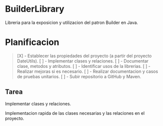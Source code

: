  
 # BuilderLibrary
 
 Libreria para la exposicion y utilizacion del patron Builder en Java. 
 
 # Planificacion
 
 > [X] - Establecer las propiedades del proyecto (a partir del proyecto DateUtils). 
 > [ ] - Implementar clases y relaciones. 
 > [ ] - Documentar clase, metodos y atributos. 
 > [ ] - Identificar usos de la librerias. 
 > [ ] - Realizar mejoras si es necesario. 
 > [ ] - Realizar documentacion y casos de pruebas unitarios. 
 > [ ] - Subir repositorio a GitHub y Maven. 
 
 ## Tarea
 
 Implementar clases y relaciones. 
 
 Implementacion rapida de las clases necesarias y las relaciones en el proyecto. 
